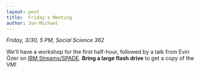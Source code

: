 ```yaml
---
layout: post
title:  Friday's Meeting
author: Jon-Michael
---
```


*Friday, 3/30, 5 PM, Social Science 362*

We'll have a workshop for the first half-hour, followed by a talk from Evin
Özer on [IBM Streams/SPADE][streams]. **Bring a large flash drive** to get a
copy of the VM!

  [streams]: http://www-01.ibm.com/software/data/infosphere/streams/
